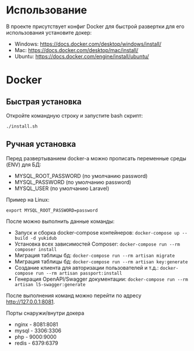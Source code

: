 # Использование

В проекте присутствует конфиг Docker для быстрой развертки для его использования установите докер:
- Windows: https://docs.docker.com/desktop/windows/install/
- Mac: https://docs.docker.com/desktop/mac/install/
- Ubuntu: https://docs.docker.com/engine/install/ubuntu/

# Docker

## Быстрая установка

Откройте командную строку и запустите bash скрипт:
```
./install.sh
```

## Ручная установка

Перед развертыванием docker-а можно прописать переменные среды (ENV) для БД: 
- MYSQL_ROOT_PASSWORD (по умолчанию password)
- MYSQL_PASSWORD (по умолчанию password)
- MYSQL_USER (по умолчанию Laravel)

Пример на Linux:
````
export MYSQL_ROOT_PASSWORD=password
````

После можно выполнить данные команды:
- Запуск и сборка docker-compose контейнеров: ````docker-compose up --build -d yukidub````
- Установка всех зависимостей Composer: ````docker-compose run --rm composer install````
- Миграция таблицы бд: ````docker-compose run --rm artisan migrate````
- Миграция таблицы бд: ````docker-compose run --rm artisan key:generate````
- Создание клиента для авторизации пользователей и т.д.: ````docker-compose run --rm artisan passport:install````
- Генерация OpenAPI/Swagger документации: ````docker-compose run --rm artisan l5-swagger:generate````


После выполнения команд можно перейти по адресу http://127.0.0.1:8081.

Порты снаружи/внутри докера
- nginx - 8081:8081
- mysql - 3306:3306
- php - 9000:9000
- redis - 6379:6379
